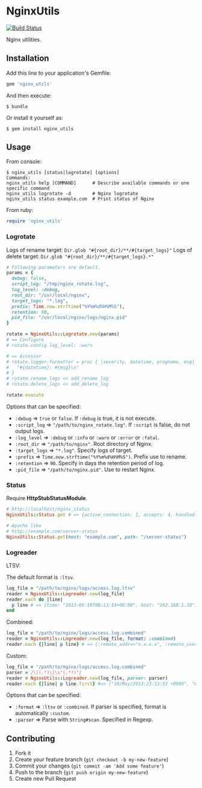 # NginxUtils

[![Build Status](https://travis-ci.org/i2bskn/nginx_utils.png?branch=master)](https://travis-ci.org/i2bskn/nginx_utils)

Nginx utilities.

## Installation

Add this line to your application's Gemfile:

```ruby
gem 'nginx_utils'
```

And then execute:

    $ bundle

Or install it yourself as:

    $ gem install nginx_utils

## Usage

From console:

    $ nginx_utils [status|logrotate] [options]
    Commands:
    nginx_utils help [COMMAND]      # Describe available commands or one specific command
    nginx_utils logrotate -d        # Nginx logrotate
    nginx_utils status example.com  # Print status of Nginx

From ruby:

```ruby
require 'nginx_utils'
```

### Logrotate

Logs of rename target: `Dir.glob "#{root_dir}/**/#{target_logs}"`
Logs of delete target: `Dir.glob "#{root_dir}/**/#{target_logs}.*"`

```ruby
# Following parameters are default.
params = {
  debug: false,
  script_log: "/tmp/nginx_rotate.log",
  log_level: :debug,
  root_dir: "/usr/local/nginx",
  target_logs: "*.log",
  prefix: Time.now.strftime("%Y%m%d%H%M%S"),
  retention: 90,
  pid_file: "/usr/local/nginx/logs/nginx.pid"
}

rotate = NginxUtils::Logrotate.new(params)
# == Configure
# rotate.config log_level: :worn

# == Accessor
# rotate.logger.formatter = proc { |severity, datetime, progname, msg|
#   "#{datetime}: #{msg}\n"
# }
# rotate.rename_logs << add_rename_log
# rotate.delete_logs << add_delete_log

rotate.execute
```

Options that can be specified:

* `:debug` => `true` or `false`. If `:debug` is true, it is not execute.
* `:script_log` => `"/path/to/nginx_rotate.log"`. If `:script` is false, do not output logs.
* `:log_level` => `:debug` or `:info` or `:warn` or `:error` or `:fatal`.
* `:root_dir` => `"/path/to/nginx"`. Root directory of Nginx.
* `:target_logs` => `"*.log"`. Specify logs of target.
* `:prefix` => `Time.now.strftime("%Y%m%d%H%M%S")`. Prefix use to rename.
* `:retention` => `90`. Specify in days the retention period of log.
* `:pid_file` => `"/path/to/nginx.pid"`. Use to restart Nginx.

### Status

Require **HttpStubStatusModule**.

```ruby
# http://localhost/nginx_status
NginxUtils::Status.get # => {active_connection: 1, accepts: 4, handled: 5, requests: 51, reading: 1, writing: 3, waiting: 2}

# Apache like
# http://example.com/server-status
NginxUtils::Status.get(host: "example.com", path: "/server-status")
```

### Logreader

LTSV:

The default format is `:ltsv`.

```ruby
log_file = "/path/to/nginx/logs/access.log.ltsv"
reader = NginxUtils::Logreader.new(log_file)
reader.each do |line|
  p line # => {time: "2013-05-19T08:13:14+00:00", host: "192.168.1.10", ...}
end
```

Combined:

```ruby
log_file = "/path/to/nginx/logs/access.log.combined"
reader = NginxUtils::Logreader.new(log_file, format: :combined)
reader.each {|line| p line} # => {:remote_addr=>"x.x.x.x", :remote_user=>"-", :time_local=>"19/May/2013:23:14:04 +0900", :request=>"GET / HTTP/1.1", :status=>"200", :body_bytes_sent=>"564", :http_referer=>"-", :http_user_agent=>"-"}
```

Custom:

```ruby
log_file = "/path/to/nginx/logs/access.log.combined"
parser = /\[(.*)\]\s"(.*?)"/
reader = NginxUtils::Logreader.new(log_file, parser: parser)
reader.each {|line| p line.first} #=> ["19/May/2013:23:13:52 +0900", "GET / HTTP/1.1"]
```

Options that can be specified:

* `:format` => `:ltsv` or `:combined`. If parser is specified, format is automatically `:custom`.
* `:parser` => Parse with `String#scan`. Specified in Regexp.

## Contributing

1. Fork it
2. Create your feature branch (`git checkout -b my-new-feature`)
3. Commit your changes (`git commit -am 'Add some feature'`)
4. Push to the branch (`git push origin my-new-feature`)
5. Create new Pull Request